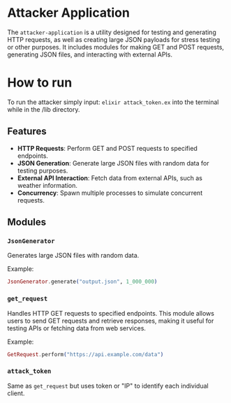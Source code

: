 # Attacker Application

The `attacker-application` is a utility designed for testing and generating HTTP requests, as well as creating large JSON payloads for stress testing or other purposes. It includes modules for making GET and POST requests, generating JSON files, and interacting with external APIs.

# How to run
To run the attacker simply input: `elixir attack_token.ex` into the terminal while in the /lib directory. 

## Features

- **HTTP Requests**: Perform GET and POST requests to specified endpoints.
- **JSON Generation**: Generate large JSON files with random data for testing purposes.
- **External API Interaction**: Fetch data from external APIs, such as weather information.
- **Concurrency**: Spawn multiple processes to simulate concurrent requests.

## Modules


### `JsonGenerator`
Generates large JSON files with random data.

Example: 
```elixir
JsonGenerator.generate("output.json", 1_000_000)
```

### `get_request`
Handles HTTP GET requests to specified endpoints. This module allows users to send GET requests and retrieve responses, making it useful for testing APIs or fetching data from web services.

Example:
```elixir
GetRequest.perform("https://api.example.com/data")
```

### `attack_token`
Same as `get_request` but uses token or "IP" to identify each individual client.


